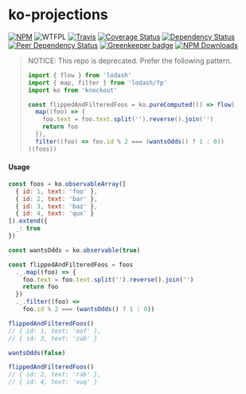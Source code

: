 # ko-projections

[![NPM](https://img.shields.io/npm/v/ko-projections.svg)](https://www.npmjs.com/package/ko-projections)
![WTFPL](https://img.shields.io/npm/l/ko-projections.svg)
[![Travis](https://img.shields.io/travis/Profiscience/ko-projections.svg)](https://travis-ci.org/Profiscience/ko-projections)
[![Coverage Status](https://coveralls.io/repos/github/Profiscience/ko-projections/badge.svg?branch=master)](https://coveralls.io/github/Profiscience/ko-projections?branch=master)
[![Dependency Status](https://img.shields.io/david/Profiscience/ko-projections.svg)](https://david-dm.org/Profiscience/ko-projections)
[![Peer Dependency Status](https://img.shields.io/david/peer/Profiscience/ko-projections.svg?maxAge=2592000)](https://david-dm.org/Profiscience/ko-projections#info=peerDependencies&view=table)
[![Greenkeeper badge](https://badges.greenkeeper.io/Profiscience/ko-projections.svg)](https://greenkeeper.io/)
[![NPM Downloads](https://img.shields.io/npm/dt/ko-projections.svg?maxAge=2592000)](http://npm-stat.com/charts.html?package=ko-projections&author=&from=&to=)

> NOTICE: This repo is deprecated. Prefer the following pattern.
>
> ```typescript
> import { flow } from 'lodash'
> import { map, filter } from 'lodash/fp'
> import ko from 'knockout'
>
> const flippedAndFilteredFoos = ko.pureComputed(() => flow(
>   map((foo) => {
>     foo.text = foo.text.split('').reverse().join('')
>     return foo
>   }),
>   filter((foo) => foo.id % 2 === (wantsOdds() ? 1 : 0))
> )(foos))
> ```

#### Usage

```javascript
const foos = ko.observableArray([
  { id: 1, text: 'foo' },
  { id: 2, text: 'bar' },
  { id: 3, text: 'baz' },
  { id: 4, text: 'qux' }
]).extend({
  _: true
})

const wantsOdds = ko.observable(true)

const flippedAndFilteredFoos = foos
  ._.map((foo) => {
    foo.text = foo.text.split('').reverse().join('')
    return foo
  })
  ._.filter((foo) =>
    foo.id % 2 === (wantsOdds() ? 1 : 0))

flippedAndFilteredFoos()
// { id: 1, text: 'oof' },
// { id: 3, text: 'zab' }

wantsOdds(false)

flippedAndFilteredFoos()
// { id: 2, text: 'rab' },
// { id: 4, text: 'xuq' }
```
